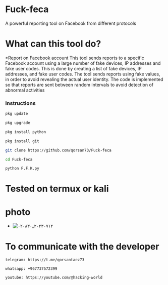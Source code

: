 # Fuck-feca

A powerful reporting tool on Facebook from different protocols

# What can this tool do?

\*Report on Facebook account
This tool sends reports to a specific Facebook account using a large number of fake devices, IP addresses and fake user codes. This is done by creating a list of fake devices, IP addresses, and fake user codes. The tool sends reports using fake values, in order to avoid revealing the actual user identity. The code is implemented so that reports are sent between random intervals to avoid detection of abnormal activities

### Instructions

```bash
pkg update

pkg upgrade

pkg install python

pkg install git

git clone https://github.com/qorsan73/Fuck-feca

cd Fuck-feca

python F.F.K.py
```

# Tested on termux or kali

# photo

- ![٢٠٢٣٠٧١٢_٠٢٠٨٣٠](https://github.com/qorsan73/Fuck-feca/assets/99475446/1128a1c3-ec5f-46c7-89d5-145592227510)

# To communicate with the developer

```
telegram: https://t.me/qorsantaez73
```

```
whatsapp: +967737572399
```

```
youtube: https://youtube.com/@hacking-world
```
